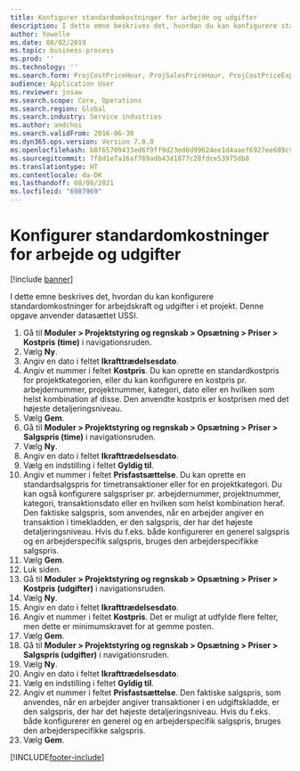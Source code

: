 ```yaml
---
title: Konfigurer standardomkostninger for arbejde og udgifter
description: I dette emne beskrives det, hvordan du kan konfigurere standardomkostninger for arbejdskraft og udgifter i et projekt.
author: Yowelle
ms.date: 08/02/2019
ms.topic: business-process
ms.prod: ''
ms.technology: ''
ms.search.form: ProjCostPriceHour, ProjSalesPriceHour, ProjCostPriceExpense, ProjSalesPriceCost
audience: Application User
ms.reviewer: josaw
ms.search.scope: Core, Operations
ms.search.region: Global
ms.search.industry: Service industries
ms.author: andchoi
ms.search.validFrom: 2016-06-30
ms.dyn365.ops.version: Version 7.0.0
ms.openlocfilehash: b8f65709433ed6f9ff9d23ed6d99624ee1d4aaef6927ee689c9f7651807340c5
ms.sourcegitcommit: 7f8d1e7a16af769adb43d1877c28fdce53975db8
ms.translationtype: HT
ms.contentlocale: da-DK
ms.lasthandoff: 08/06/2021
ms.locfileid: "6987969"
---
```

# <a name="configure-standard-costs-for-labor-and-expenses"></a>Konfigurer standardomkostninger for arbejde og udgifter

[!include [banner](../../includes/banner.md)]

I dette emne beskrives det, hvordan du kan konfigurere standardomkostninger for arbejdskraft og udgifter i et projekt. Denne opgave anvender datasættet USSI.

1. Gå til **Moduler > Projektstyring og regnskab > Opsætning > Priser > Kostpris (time)** i navigationsruden.
2. Vælg **Ny**.
3. Angiv en dato i feltet **Ikrafttrædelsesdato**.
4. Angiv et nummer i feltet **Kostpris**. Du kan oprette en standardkostpris for projektkategorien, eller du kan konfigurere en kostpris pr. arbejdernummer, projektnummer, kategori, dato eller en hvilken som helst kombination af disse. Den anvendte kostpris er kostprisen med det højeste detaljeringsniveau.  
5. Vælg **Gem**.
6. Gå til **Moduler > Projektstyring og regnskab > Opsætning > Priser > Salgspris (time)** i navigationsruden.
7. Vælg **Ny**.
8. Angiv en dato i feltet **Ikrafttrædelsesdato**.
9. Vælg en indstilling i feltet **Gyldig til**.
10. Angiv et nummer i feltet **Prisfastsættelse**. Du kan oprette en standardsalgspris for timetransaktioner eller for en projektkategori. Du kan også konfigurere salgspriser pr. arbejdernummer, projektnummer, kategori, transaktionsdato eller en hvilken som helst kombination heraf. Den faktiske salgspris, som anvendes, når en arbejder angiver en transaktion i timekladden, er den salgspris, der har det højeste detaljeringsniveau. Hvis du f.eks. både konfigurerer en generel salgspris og en arbejderspecifik salgspris, bruges den arbejderspecifikke salgspris.  
11. Vælg **Gem**.
12. Luk siden.
13. Gå til **Moduler > Projektstyring og regnskab > Opsætning > Priser > Kostpris (udgifter)** i navigationsruden.
14. Vælg **Ny**.
15. Angiv en dato i feltet **Ikrafttrædelsesdato**.
16. Angiv et nummer i feltet **Kostpris**. Det er muligt at udfylde flere felter, men dette er minimumskravet for at gemme posten.  
17. Vælg **Gem**.
18. Gå til **Moduler > Projektstyring og regnskab > Opsætning > Priser > Salgspris (udgifter)** i navigationsruden.
19. Vælg **Ny**.
20. Angiv en dato i feltet **Ikrafttrædelsesdato**.
21. Vælg en indstilling i feltet **Gyldig til**.
22. Angiv et nummer i feltet **Prisfastsættelse**. Den faktiske salgspris, som anvendes, når en arbejder angiver transaktioner i en udgiftskladde, er den salgspris, der har det højeste detaljeringsniveau. Hvis du f.eks. både konfigurerer en generel og en arbejderspecifik salgspris, bruges den arbejderspecifikke salgspris.  
23. Vælg **Gem**.



[!INCLUDE[footer-include](../../includes/footer-banner.md)]